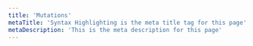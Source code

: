 ```yaml
---
title: 'Mutations'
metaTitle: 'Syntax Highlighting is the meta title tag for this page'
metaDescription: 'This is the meta description for this page'
---
```

